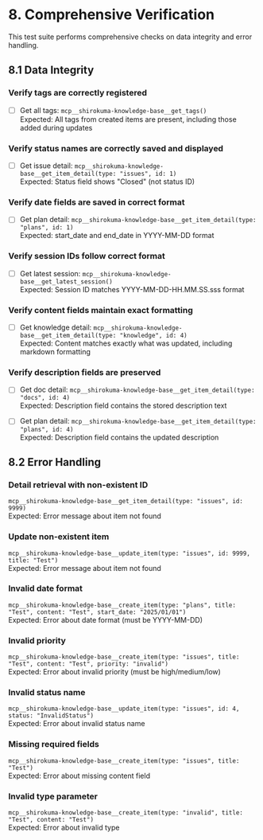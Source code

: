 # 8. Comprehensive Verification

This test suite performs comprehensive checks on data integrity and error handling.

## 8.1 Data Integrity

### Verify tags are correctly registered
- [ ] Get all tags: `mcp__shirokuma-knowledge-base__get_tags()`  
      Expected: All tags from created items are present, including those added during updates

### Verify status names are correctly saved and displayed
- [ ] Get issue detail: `mcp__shirokuma-knowledge-base__get_item_detail(type: "issues", id: 1)`  
      Expected: Status field shows "Closed" (not status ID)

### Verify date fields are saved in correct format
- [ ] Get plan detail: `mcp__shirokuma-knowledge-base__get_item_detail(type: "plans", id: 1)`  
      Expected: start_date and end_date in YYYY-MM-DD format

### Verify session IDs follow correct format
- [ ] Get latest session: `mcp__shirokuma-knowledge-base__get_latest_session()`  
      Expected: Session ID matches YYYY-MM-DD-HH.MM.SS.sss format

### Verify content fields maintain exact formatting
- [ ] Get knowledge detail: `mcp__shirokuma-knowledge-base__get_item_detail(type: "knowledge", id: 4)`  
      Expected: Content matches exactly what was updated, including markdown formatting

### Verify description fields are preserved
- [ ] Get doc detail: `mcp__shirokuma-knowledge-base__get_item_detail(type: "docs", id: 4)`  
      Expected: Description field contains the stored description text

- [ ] Get plan detail: `mcp__shirokuma-knowledge-base__get_item_detail(type: "plans", id: 4)`  
      Expected: Description field contains the updated description

## 8.2 Error Handling

### Detail retrieval with non-existent ID
`mcp__shirokuma-knowledge-base__get_item_detail(type: "issues", id: 9999)`  
Expected: Error message about item not found

### Update non-existent item
`mcp__shirokuma-knowledge-base__update_item(type: "issues", id: 9999, title: "Test")`  
Expected: Error message about item not found

### Invalid date format
`mcp__shirokuma-knowledge-base__create_item(type: "plans", title: "Test", content: "Test", start_date: "2025/01/01")`  
Expected: Error about date format (must be YYYY-MM-DD)

### Invalid priority
`mcp__shirokuma-knowledge-base__create_item(type: "issues", title: "Test", content: "Test", priority: "invalid")`  
Expected: Error about invalid priority (must be high/medium/low)

### Invalid status name
`mcp__shirokuma-knowledge-base__update_item(type: "issues", id: 4, status: "InvalidStatus")`  
Expected: Error about invalid status name

### Missing required fields
`mcp__shirokuma-knowledge-base__create_item(type: "issues", title: "Test")`  
Expected: Error about missing content field

### Invalid type parameter
`mcp__shirokuma-knowledge-base__create_item(type: "invalid", title: "Test", content: "Test")`  
Expected: Error about invalid type